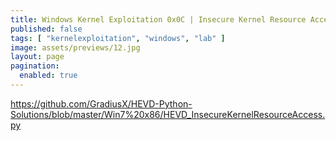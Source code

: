 ```yaml
---
title: Windows Kernel Exploitation 0x0C | Insecure Kernel Resource Access
published: false
tags: [ "kernelexploitation", "windows", "lab" ]
image: assets/previews/12.jpg
layout: page
pagination: 
  enabled: true
---
```


https://github.com/GradiusX/HEVD-Python-Solutions/blob/master/Win7%20x86/HEVD_InsecureKernelResourceAccess.py